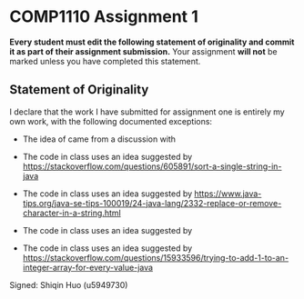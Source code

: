 # COMP1110 Assignment 1

**Every student must edit the following statement of originality and commit it as part of their assignment submission.**
Your assignment **will not** be marked unless you have completed this statement.

## Statement of Originality

I declare that the work I have submitted for assignment one is entirely my own work, with the following documented exceptions:

* The idea of <how to classify the mask positions in class Mask> came from a discussion with <Wenjun Yang u6251843>

* The code in class <Hide> uses an idea suggested by <https://stackoverflow.com/questions/605891/sort-a-single-string-in-java>
* The code in class <Hide> uses an idea suggested by <https://www.java-tips.org/java-se-tips-100019/24-java-lang/2332-replace-or-remove-character-in-a-string.html>
* The code in class <Hide> uses an idea suggested by <Introduction to Java Programming>
* The code in class <Mask> uses an idea suggested by <https://stackoverflow.com/questions/15933596/trying-to-add-1-to-an-integer-array-for-every-value-java>

Signed: Shiqin Huo (u5949730)
